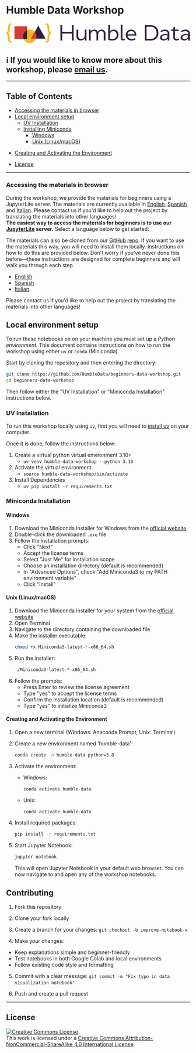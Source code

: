 # Humble Data Workshop

[![Humble Data Workshop](./media/humble-data-logo-transparent.png)](https://humbledata.org)

## ℹ️ If you would like to know more about this workshop, please [email us](mailto:contact@humbledata.org).

---
## Table of Contents
* [Accessing the materials in browser](#accessing-the-materials-in-browser)
* [Local environment setup](#local-environment-setup)
	+ [UV Installation](#uv-installation)
	+ [Installing Miniconda](#installing-miniconda)
 		- [Windows](#windows)
 		- [Unix (Linux/macOS)](#unix-linuxmacos)
+ [Creating and Activating the Environment](#creating-and-activating-the-environment)

* [License](#license)
---

### Accessing the materials in browser

During the workshop, we provide the materials for beginners using a JupyterLite server. The materials are currently available in [English](https://humbledata.org/online-workshop/lab/index.html), [Spanish](https://humbledata.org/online_workshop_spanish/lab/index.html) and [Italian](https://humbledata.org/online-workshop-italian-v2/lab/index.html). Please contact us if you'd like to help out the project by translating the materials into other languages!  
**The easiest way to access the materials for beginners is to use our [JupyterLite](https://jupyterlite.readthedocs.io/en/stable/) server.** Select a language below to get started:

The materials can also be cloned from our [GitHub repo](https://github.com/HumbleData/beginners-data-workshop). If you want to use the materials this way, you will need to install them locally. Instructions on how to do this are provided below. Don't worry if you've never done this before—these instructions are designed for complete beginners and will walk you through each step.
- [English](https://humbledata.org/online-workshop/lab/index.html)
- [Spanish](https://humbledata.org/online_workshop_spanish/lab/index.html)
- [Italian](https://humbledata.org/online-workshop-italian-v2/lab/index.html).

Please contact us if you'd like to help out the project by translating the materials into other languages! 

## Local environment setup

To run these notebooks on on your machine you must set up a *Python environment*. This document contains instructions on how to run the workshop using either `uv` or `conda` (Miniconda).

Start by cloning the repository and then entering the directory:
```bash
git clone https://github.com/HumbleData/beginners-data-workshop.git
cd beginners-data-workshop
```
Then follow either the "UV Installation" or "Miniconda Installation" instructions below.

### UV Installation
To run this workshop locally using `uv`, first you will need to [install uv](https://docs.astral.sh/uv/getting-started/installation/) on your computer.

Once it is done, follow the instructions below:

1. Create a virtual python virtual environment 3.10+
	* `uv venv humble-data-workshop --python 3.10`
2. Activate the virtual environment.
	* `source humble-data-workshop/bin/activate`
3. Install Dependencies
	* `uv pip install -r requirements.txt`

### Miniconda Installation

#### Windows
1. Download the Miniconda installer for Windows from the [official website](https://docs.conda.io/en/latest/miniconda.html)
2. Double-click the downloaded `.exe` file
3. Follow the installation prompts:
   - Click "Next"
   - Accept the license terms
   - Select "Just Me" for installation scope
   - Choose an installation directory (default is recommended)
   - In "Advanced Options", check "Add Miniconda3 to my PATH environment variable"
   - Click "Install"

#### Unix (Linux/macOS)
1. Download the Miniconda installer for your system from the [official website](https://docs.conda.io/en/latest/miniconda.html)
2. Open Terminal
3. Navigate to the directory containing the downloaded file
4. Make the installer executable:
   ```bash
   chmod +x Miniconda3-latest-*-x86_64.sh
   ```
5. Run the installer:
   ```bash
   ./Miniconda3-latest-*-x86_64.sh
   ```
6. Follow the prompts:
   - Press Enter to review the license agreement
   - Type "yes" to accept the license terms
   - Confirm the installation location (default is recommended)
   - Type "yes" to initialize Miniconda3

#### Creating and Activating the Environment

1. Open a new terminal (Windows: Anaconda Prompt, Unix: Terminal)
2. Create a new environment named 'humble-data':
   ```bash
   conda create -n humble-data python=3.8
   ```
3. Activate the environment:
   - Windows:
     ```bash
     conda activate humble-data
     ```
   - Unix:
     ```bash
     conda activate humble-data
     ```
4. Install required packages:
   ```bash
   pip install -r requirements.txt
   ```

5. Start Jupyter Notebook:
   ```bash
   jupyter notebook
   ```
   This will open Jupyter Notebook in your default web browser. You can now navigate to and open any of the workshop notebooks.

## Contributing

1. Fork this repository
2. Clone your fork locally
3. Create a branch for your changes:
```git checkout -b improve-notebook-x```

4. Make your changes:

- Keep explanations simple and beginner-friendly
- Test notebooks in both Google Colab and local environments
- Follow existing code style and formatting


5. Commit with a clear message:
```git commit -m "Fix typo in data visualization notebook"```

6. Push and create a pull request

---

## License

<a rel="license" href="http://creativecommons.org/licenses/by-nc-sa/4.0/"><img alt="Creative Commons License" style="border-width:0" src="https://i.creativecommons.org/l/by-nc-sa/4.0/88x31.png" /></a><br />This work is licensed under a <a rel="license" href="http://creativecommons.org/licenses/by-nc-sa/4.0/">Creative Commons Attribution-NonCommercial-ShareAlike 4.0 International License</a>.
